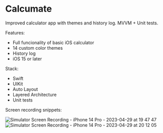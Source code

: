 # Calcumate
Improved calculator app with themes and history log. MVVM + Unit tests.

Features:
- Full funcionality of basic iOS calculator
- 14 custom color themes
- History log
- iOS 15 or later

Stack:
- Swift
- UIKit
- Auto Layout
- Layered Architecture
- Unit tests

Screen recording snippets:

![Simulator Screen Recording - iPhone 14 Pro - 2023-04-29 at 19 47 47](https://user-images.githubusercontent.com/105853157/235314949-dc02b242-fe3d-49ab-af88-8d06a0f15f2a.gif)
![Simulator Screen Recording - iPhone 14 Pro - 2023-04-29 at 20 12 05](https://user-images.githubusercontent.com/105853157/235315164-e06e4bd8-7ff9-45d0-b8c2-f1e616cf6257.gif)
